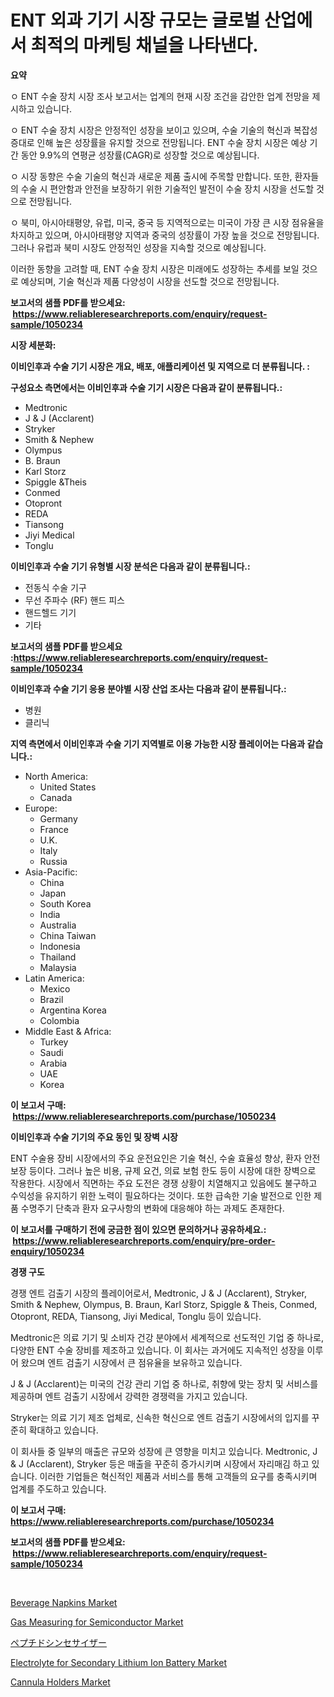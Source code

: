 <p><h1>ENT 외과 기기 시장 규모는 글로벌 산업에서 최적의 마케팅 채널을 나타낸다.</h1></p><p><strong>요약</strong></p>
<p><p>ㅇ ENT 수술 장치 시장 조사 보고서는 업계의 현재 시장 조건을 감안한 업계 전망을 제시하고 있습니다.</p><p>ㅇ ENT 수술 장치 시장은 안정적인 성장을 보이고 있으며, 수술 기술의 혁신과 복잡성 증대로 인해 높은 성장률을 유지할 것으로 전망됩니다. ENT 수술 장치 시장은 예상 기간 동안 9.9%의 연평균 성장률(CAGR)로 성장할 것으로 예상됩니다.</p><p>ㅇ 시장 동향은 수술 기술의 혁신과 새로운 제품 출시에 주목할 만합니다. 또한, 환자들의 수술 시 편안함과 안전을 보장하기 위한 기술적인 발전이 수술 장치 시장을 선도할 것으로 전망됩니다.</p><p>ㅇ 북미, 아시아태평양, 유럽, 미국, 중국 등 지역적으로는 미국이 가장 큰 시장 점유율을 차지하고 있으며, 아시아태평양 지역과 중국의 성장률이 가장 높을 것으로 전망됩니다. 그러나 유럽과 북미 시장도 안정적인 성장을 지속할 것으로 예상됩니다.</p><p>이러한 동향을 고려할 때, ENT 수술 장치 시장은 미래에도 성장하는 추세를 보일 것으로 예상되며, 기술 혁신과 제품 다양성이 시장을 선도할 것으로 전망됩니다.</p></p>
<p><strong>보고서의 샘플 PDF를 받으세요: &nbsp;<a href="https://www.reliableresearchreports.com/enquiry/request-sample/1050234">https://www.reliableresearchreports.com/enquiry/request-sample/1050234</a></strong></p>
<p><strong>시장 세분화:</strong></p>
<p><strong> 이비인후과 수술 기기 시장은 개요, 배포, 애플리케이션 및 지역으로 더 분류됩니다. :</strong></p>
<p><strong>구성요소 측면에서는 이비인후과 수술 기기 시장은 다음과 같이 분류됩니다.:</strong></p>
<p><ul><li>Medtronic</li><li>J & J (Acclarent)</li><li>Stryker</li><li>Smith & Nephew</li><li>Olympus</li><li>B. Braun</li><li>Karl Storz</li><li>Spiggle &Theis</li><li>Conmed</li><li>Otopront</li><li>REDA</li><li>Tiansong</li><li>Jiyi Medical</li><li>Tonglu</li></ul></p>
<p><strong> 이비인후과 수술 기기 유형별 시장 분석은 다음과 같이 분류됩니다.:</strong></p>
<p><ul><li>전동식 수술 기구</li><li>무선 주파수 (RF) 핸드 피스</li><li>핸드헬드 기기</li><li>기타</li></ul></p>
<p><strong>보고서의 샘플 PDF를 받으세요 :<a href="https://www.reliableresearchreports.com/enquiry/request-sample/1050234">https://www.reliableresearchreports.com/enquiry/request-sample/1050234</a></strong></p>
<p><strong> 이비인후과 수술 기기 응용 분야별 시장 산업 조사는 다음과 같이 분류됩니다.:</strong></p>
<p><ul><li>병원</li><li>클리닉</li></ul></p>
<p><strong>지역 측면에서 이비인후과 수술 기기 지역별로 이용 가능한 시장 플레이어는 다음과 같습니다.:</strong></p>
<p><ul>
    <li>
        North America:
        <ul>
            <li>United States</li>
            <li>Canada</li>
        </ul>
    </li>
    <li>
        Europe:
        <ul>
            <li>Germany</li>
            <li>France</li>
            <li>U.K.</li>
            <li>Italy</li>
            <li>Russia</li>
        </ul>
    </li>
    <li>
        Asia-Pacific:
        <ul>
            <li>China</li>
            <li>Japan</li>
            <li>South Korea</li>
            <li>India</li>
            <li>Australia</li>
            <li>China Taiwan</li>
            <li>Indonesia</li>
            <li>Thailand</li>
            <li>Malaysia</li>
        </ul>
    </li>
    <li>
        Latin America:
        <ul>
            <li>Mexico</li>
            <li>Brazil</li>
            <li>Argentina Korea</li>
            <li>Colombia</li>
        </ul>
    </li>
    <li>
        Middle East & Africa:
        <ul>
            <li>Turkey</li>
            <li>Saudi</li>
            <li>Arabia</li>
            <li>UAE</li>
            <li>Korea</li>
        </ul>
    </li>
    </ul></p>
<p><strong>이 보고서 구매: &nbsp;<a href="https://www.reliableresearchreports.com/purchase/1050234">https://www.reliableresearchreports.com/purchase/1050234</a></strong></p>
<p><strong>이비인후과 수술 기기의 주요 동인 및 장벽 시장</strong></p>
<p><p>ENT 수술용 장비 시장에서의 주요 운전요인은 기술 혁신, 수술 효율성 향상, 환자 안전 보장 등이다. 그러나 높은 비용, 규제 요건, 의료 보험 한도 등이 시장에 대한 장벽으로 작용한다. 시장에서 직면하는 주요 도전은 경쟁 상황이 치열해지고 있음에도 불구하고 수익성을 유지하기 위한 노력이 필요하다는 것이다. 또한 급속한 기술 발전으로 인한 제품 수명주기 단축과 환자 요구사항의 변화에 대응해야 하는 과제도 존재한다.</p></p>
<p><strong>이 보고서를 구매하기 전에 궁금한 점이 있으면 문의하거나 공유하세요.: &nbsp;<a href="https://www.reliableresearchreports.com/enquiry/pre-order-enquiry/1050234">https://www.reliableresearchreports.com/enquiry/pre-order-enquiry/1050234</a></strong></p>
<p><strong>경쟁 구도</strong></p>
<p><p>경쟁 엔트 검출기 시장의 플레이어로서, Medtronic, J & J (Acclarent), Stryker, Smith & Nephew, Olympus, B. Braun, Karl Storz, Spiggle & Theis, Conmed, Otopront, REDA, Tiansong, Jiyi Medical, Tonglu 등이 있습니다. </p><p>Medtronic은 의료 기기 및 소비자 건강 분야에서 세계적으로 선도적인 기업 중 하나로, 다양한 ENT 수술 장비를 제조하고 있습니다. 이 회사는 과거에도 지속적인 성장을 이루어 왔으며 엔트 검출기 시장에서 큰 점유율을 보유하고 있습니다. </p><p>J & J (Acclarent)는 미국의 건강 관리 기업 중 하나로, 취향에 맞는 장치 및 서비스를 제공하며 엔트 검출기 시장에서 강력한 경쟁력을 가지고 있습니다. </p><p>Stryker는 의료 기기 제조 업체로, 신속한 혁신으로 엔트 검출기 시장에서의 입지를 꾸준히 확대하고 있습니다. </p><p>이 회사들 중 일부의 매출은 규모와 성장에 큰 영향을 미치고 있습니다. Medtronic, J & J (Acclarent), Stryker 등은 매출을 꾸준히 증가시키며 시장에서 자리매김 하고 있습니다. 이러한 기업들은 혁신적인 제품과 서비스를 통해 고객들의 요구를 충족시키며 업계를 주도하고 있습니다.</p></p>
<p><strong>이 보고서 구매: &nbsp; <a href="https://www.reliableresearchreports.com/purchase/1050234">https://www.reliableresearchreports.com/purchase/1050234</a></strong></p>
<p><strong>보고서의 샘플 PDF를 받으세요: &nbsp;<a href="https://www.reliableresearchreports.com/enquiry/request-sample/1050234">https://www.reliableresearchreports.com/enquiry/request-sample/1050234</a></strong><strong></strong></p>
<p>&nbsp;</p>
<p><p><a href="https://issuu.com/reportprime-2/docs/beverage-napkins-market-size-2030.pptx">Beverage Napkins Market</a></p><p><a href="https://view.publitas.com/reportprime-1/gas-measuring-for-semiconductor-market-research-report-reveals-the-latest-trends-and-opportunities-of-this-market-for-period-from-2024-2031/">Gas Measuring for Semiconductor Market</a></p><p><a href="https://github.com/ycmtqqhvk3273/Market-Research-Report-List-1/blob/main/8071631227.md">ペプチドシンセサイザー</a></p><p><a href="https://github.com/irfadac/Market-Research-Report-List-2/blob/main/electrolyte-for-secondary-lithium-ion-battery-market.md">Electrolyte for Secondary Lithium Ion Battery Market</a></p><p><a href="https://full-wildebeest-80b.notion.site/Cannula-Holders-Market-with-the-goal-of-estimating-the-market-size-and-future-growth-potential-of-va-9250529adcf747a2a37dba2f973b4ce4">Cannula Holders Market</a></p></p>